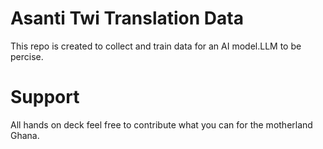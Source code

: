 # Asanti Twi Translation Data
This repo is created to collect and train data for an AI model.LLM to be percise.

# Support
All hands on deck feel free to contribute what you can for the motherland Ghana.
